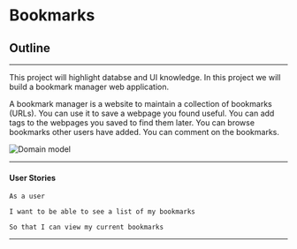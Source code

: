 # Bookmarks

## Outline
---
This project will highlight databse and UI knowledge.
In this project we will build a bookmark manager web application.

A bookmark manager is a website to maintain a collection of bookmarks (URLs). You can use it to save a webpage you found useful. You can add tags to the webpages you saved to find them later. You can browse bookmarks other users have added. You can comment on the bookmarks.

![Domain model](https://i.imgur.com/vYYb0Wq.png)

---

#### User Stories
```
As a user

I want to be able to see a list of my bookmarks

So that I can view my current bookmarks
```




---